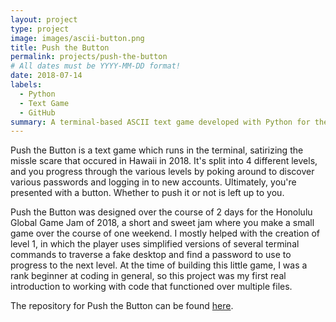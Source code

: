 ```yaml
---
layout: project
type: project
image: images/ascii-button.png
title: Push the Button
permalink: projects/push-the-button
# All dates must be YYYY-MM-DD format!
date: 2018-07-14
labels:
  - Python
  - Text Game
  - GitHub 
summary: A terminal-based ASCII text game developed with Python for the Honolulu Global Game Jam 2018
---
```


Push the Button is a text game which runs in the terminal, satirizing the missle scare that occured in Hawaii in 2018. 
It's split into 4 different levels, and you progress through the various levels by poking around to discover various passwords and logging in to new accounts.
Ultimately, you're presented with a button. 
Whether to push it or not is left up to you.

Push the Button was designed over the course of 2 days for the Honolulu Global Game Jam of 2018, a short and sweet jam where you make a small game over the course of one weekend.
I mostly helped with the creation of level 1, in which the player uses simplified versions of several terminal commands to traverse a fake desktop and find a password to use to progress to the next level.
At the time of building this little game, I was a rank beginner at coding in general, so this project was my first real introduction to working with code that functioned over multiple files.

The repository for Push the Button can be found [here](https://github.com/CarrotShaver/pushthebutton).
